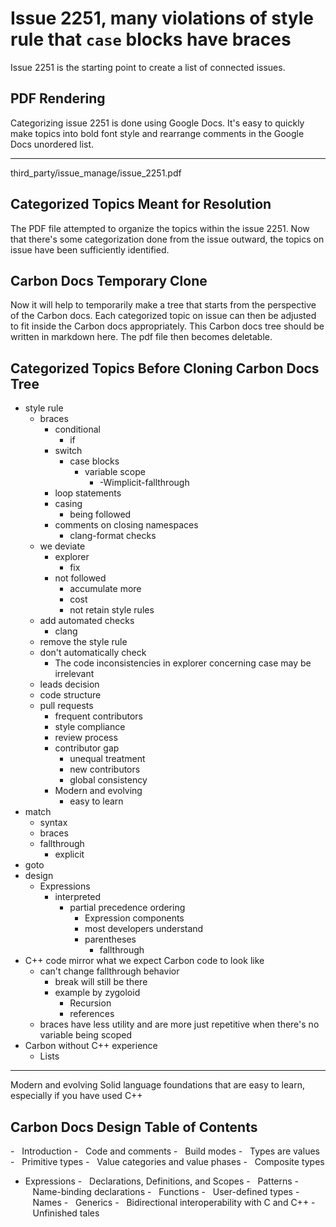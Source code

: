 # Issue 2251, many violations of style rule that `case` blocks have braces 
Issue 2251 is the starting point to create a list of connected issues.
## PDF Rendering
Categorizing issue 2251 is done using Google Docs.
It's easy to quickly make topics into bold font style
and rearrange comments in the Google Docs unordered list.
_____
third_party/issue_manage/issue_2251.pdf

## Categorized Topics Meant for Resolution
The PDF file attempted to organize the topics within
the issue 2251.
Now that there's some categorization done
from the issue outward,
the topics on issue have been sufficiently identified.
## Carbon Docs Temporary Clone 
Now it will help to temporarily make 
a tree that starts from the perspective of
the Carbon docs.
Each categorized topic on issue can then
be adjusted to fit inside the
Carbon docs appropriately.
This Carbon docs tree should be written in
markdown here.
The pdf file then becomes deletable.
## Categorized Topics Before Cloning Carbon Docs Tree
- style rule
  - braces
    - conditional
      - if
    - switch
      - case blocks
        - variable scope
          - -Wimplicit-fallthrough
    - loop statements
    - casing
      - being followed
    - comments on closing namespaces
      - clang-format checks
  - we deviate
    - explorer
      - fix
    - not followed
      - accumulate more
      - cost
      - not retain style rules
  - add automated checks
    - clang
  - remove the style rule
  - don't automatically check
    - The code inconsistencies in explorer concerning case may be
irrelevant
  - leads decision
  - code structure
  - pull requests
    - frequent contributors
    - style compliance
    - review process
    - contributor gap
      - unequal treatment
      - new contributors
      - global consistency
    - Modern and evolving
      - easy to learn
- match
  - syntax
  - braces
  - fallthrough
    - explicit
- goto
- design
  - Expressions
    - interpreted
      - partial precedence ordering
        - Expression components
        - most developers understand
        - parentheses
          - fallthrough
- C++ code mirror what we expect Carbon code to look like
  - can't change fallthrough behavior
    - break will still be there
    - example by zygoloid
       - Recursion
       - references
  - braces have less utility and are more just repetitive when there's no variable
being scoped
- Carbon without C++ experience
  - Lists
____
Modern and evolving
Solid language foundations that are easy to learn, especially if you have used C++
## Carbon Docs Design Table of Contents
-   Introduction
-   Code and comments
-   Build modes
-   Types are values
-   Primitive types
-   Value categories and value phases
-   Composite types
-   Expressions
-   Declarations, Definitions, and Scopes 
-   Patterns
-   Name-binding declarations
-   Functions
-   User-defined types
-   Names
-   Generics
-   Bidirectional interoperability with C and C++
-   Unfinished tales


